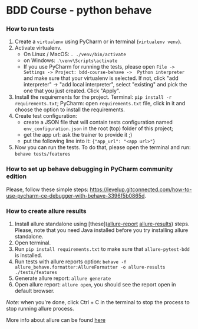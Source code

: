 # BDD Course - python behave

### How to run tests
1. Create a `virtualenv` using PyCharm or in terminal (`virtualenv venv`).
2. Activate virtualenv. 
   - On Linux / MacOS: `. ./venv/bin/activate`
   - on Windows: `.\venv\Scripts\activate`
   - If you use PyCharm for running the tests, please open `File -> Settings -> Project: bdd-course-behave -> 
   Python interpreter` and make sure that your virtualenv is selected. If not, click "add interpreter" -> 
   "add local interpreter", select "existing" and pick the one that you just created. Click "Apply".
3. Install the requirements for the project. Terminal: `pip install -r requirements.txt`; 
PyCharm: open `requirements.txt` file, click in it and choose the option to install the requirements.
4. Create test configuration:
   - create a JSON file that will contain tests configuration named `env_configuration.json` in the root (top) 
   folder of this project;
   - get the app url: ask the trainer to provide it ;)
   - put the following line into it: `{"app_url": "<app url>"}`
5. Now you can run the tests. To do that, please open the terminal and run:
    `behave tests/features`

### How to set up behave debugging in PyCharm community edition
Please, follow these simple steps: 
https://levelup.gitconnected.com/how-to-use-pycharm-ce-debugger-with-behave-3396f5b0865d.

### How to create allure results

1. Install allure standalone using [these]([allure-report](allure-report)
[allure-results](allure-results)) steps. Please, note that you need Java
installed before you try installing allure standalone.
2. Open terminal.
3. Run `pip install requirements.txt` to make sure that `allure-pytest-bdd`
is installed.
4. Run tests with allure reports option: 
`behave -f allure_behave.formatter:AllureFormatter -o allure-results ./tests/features`
5. Generate allure report: `allure generate`
6. Open allure report: `allure open`, you should see the report open in 
default browser.

_Note:_ when you're done, click Ctrl + C in the terminal to stop the process
to stop running allure process.

More info about allure can be found [here](https://allurereport.org/docs/how-it-works/)